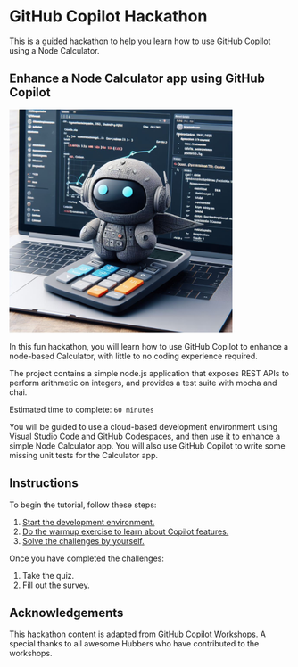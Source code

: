 # GitHub Copilot Hackathon
This is a guided hackathon to help you learn how to use GitHub Copilot using a Node Calculator.

## Enhance a Node Calculator app using GitHub Copilot

<img width="400" alt="Node Calculator image" src="./assets/calculator-copilot.jpg">

In this fun hackathon, you will learn how to use GitHub Copilot to enhance a node-based Calculator, with little to no coding experience required.

The project contains a simple node.js application that exposes REST APIs to perform arithmetic on integers, and provides a test suite with mocha and chai.

Estimated time to complete: `60 minutes`

You will be guided to use a cloud-based development environment using Visual Studio Code and GitHub Codespaces, and then use it to enhance a simple Node Calculator app. You will also use GitHub Copilot to write some missing unit tests for the Calculator app.

## Instructions 

To begin the tutorial, follow these steps:  
1. [Start the development environment.](</.instructions/1. setup.md>)  
2. [Do the warmup exercise to learn about Copilot features.](</.instructions/2. core exercises.md>)
3. [Solve the challenges by yourself.](</.instructions/3. challenge exercises.md>)

Once you have completed the challenges:
1. Take the quiz.
2. Fill out the survey.


## Acknowledgements

This hackathon content is adapted from [GitHub Copilot Workshops](https://copilot-workshops.com/). A special thanks to all awesome Hubbers who have contributed to the workshops.

